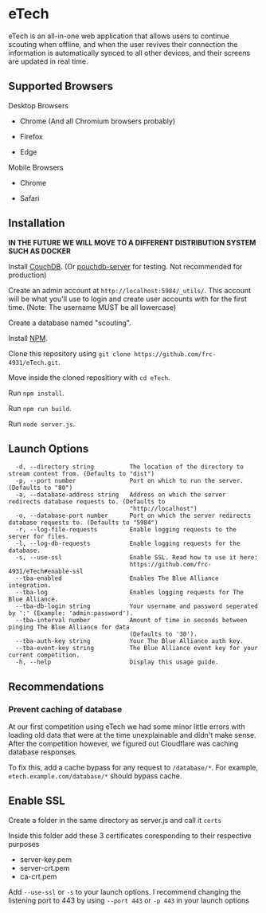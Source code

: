 # eTech
eTech is an all-in-one web application that allows users to continue scouting when offline, and when the user revives their connection the information is automatically synced to all other devices, and their screens are updated in real time.

## Supported Browsers
Desktop Browsers
* Chrome (And all Chromium browsers probably)

* Firefox

* Edge

Mobile Browsers
* Chrome

* Safari


## Installation

<b>IN THE FUTURE WE WILL MOVE TO A DIFFERENT DISTRIBUTION SYSTEM SUCH AS DOCKER</b>

Install [CouchDB](https://docs.couchdb.org/en/stable/install/index.html). (Or [pouchdb-server](https://github.com/pouchdb/pouchdb-server) for testing. Not recommended for production)

Create an admin account at `http://localhost:5984/_utils/`. This account will be what you'll use to login and create user accounts with for the first time. (Note: The username MUST be all lowercase)

Create a database named "scouting".

Install [NPM](https://www.npmjs.com/get-npm).

Clone this repository using `git clone https://github.com/frc-4931/eTech.git`.

Move inside the cloned repositiory with `cd eTech`.

Run `npm install`.

Run `npm run build`.

Run `node server.js`.

## Launch Options

```
  -d, --directory string          The location of the directory to stream content from. (Defaults to "dist")
  -p, --port number               Port on which to run the server. (Defaults to "80")
  -a, --database-address string   Address on which the server redirects database requests to. (Defaults to
                                  "http://localhost")
  -o, --database-port number      Port on which the server redirects database requests to. (Defaults to "5984")
  -r, --log-file-requests         Enable logging requests to the server for files.
  -l, --log-db-requests           Enable logging requests for the database.
  -s, --use-ssl                   Enable SSL. Read how to use it here:
                                  https://github.com/frc-4931/eTech#enable-ssl
  --tba-enabled                   Enables The Blue Alliance integration.
  --tba-log                       Enables logging requests for The Blue Alliance.
  --tba-db-login string           Your username and password seperated by ':' (Example: 'admin:password').
  --tba-interval number           Amount of time in seconds between pinging The Blue Alliance for data
                                  (Defaults to '30').
  --tba-auth-key string           Your The Blue Alliance auth key.
  --tba-event-key string          The Blue Alliance event key for your current competition.
  -h, --help                      Display this usage guide.
```

## Recommendations

### Prevent caching of database
At our first competition using eTech we had some minor little errors with loading old data that were at the time unexplainable and didn't make sense. After the competition however, we figured out Cloudflare was caching database responses.

To fix this, add a cache bypass for any request to `/database/*`. For example, `etech.example.com/database/*` should bypass cache.

## Enable SSL
Create a folder in the same directory as server.js and call it `certs`

Inside this folder add these 3 certificates coresponding to their respective purposes

- server-key.pem
- server-crt.pem
- ca-crt.pem

Add `--use-ssl` or `-s` to your launch options. I recommend changing the listening port to 443 by using `--port 443` or `-p 443` in your launch options
